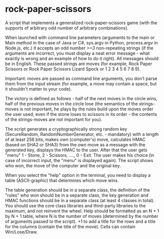 # rock-paper-scissors
A script that implements a generalized rock-paper-scissors game (with the supports of arbitrary odd number of arbitrary combinations).

When launched with command line parameters (arguments to the main or Main method in the case of Java or C#, sys.argv in Python, process.argv in Node.js, etc.) it accepts an odd number >=3 non-repeating strings (if the arguments are incorrect, you must display a neat error message - what exactly is wrong and an example of how to do it right). All messages should be in English. These passed strings are moves (for example, Rock Paper Scissors or Rock Paper Scissors Lizard Spock or 1 2 3 4 5 6 7 8 9).

Important: moves are passed as command line arguments, you don't parse them from the input stream (for example, a move may contain a space, but it shouldn't matter to your code).

The victory is defined as follows - half of the next moves in the circle wins, half of the previous moves in the circle lose (the semantics of the strings-moves is not important, he plays by the rules build upon the moves order the user used, even if the stone loses to scissors in its order - the contents of the strings-moves are not important for you).

The script generates a cryptographically strong random key (SecureRandom, RandomNumberGenerator, etc. - mandatory) with a length of at least 256 bits, makes own (computer's) move, calculates HMAC (based on SHA2 or SHA3) from the own move as a message with the generated key, displays the HMAC to the user. After that the user gets "menu" 1 - Stone, 2 - Scissors, ...., 0 - Exit. The user makes his choice (in case of incorrect input, the "menu" is displayed again). The script shows who won, the move of the computer and the original key.

When you select the "help" option in the terminal, you need to display a table (ASCII-graphic) that determines which move wins.

The table generation should be in a separate class, the definition of the "rules" who won should be in a separate class, the key generation and HMAC functions should be in a separate class (at least 4 classes in total). You should use the core class libraries and third-party libraries to the maximum, and not reinvent the wheel. Help should be formatted as an N + 1 by N + 1 table, where N is the number of moves (determined by the number of arguments passed to the script). +1 to add a title for the rows and a title for the columns (contain the title of the move). Cells can contain Win/Lose/Draw.
